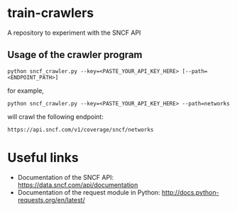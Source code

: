 # train-crawlers
A repository to experiment with the SNCF API

## Usage of the crawler program

```
python sncf_crawler.py --key=<PASTE_YOUR_API_KEY_HERE> [--path=<ENDPOINT_PATH>]
```

for example,

```
python sncf_crawler.py --key=<PASTE_YOUR_API_KEY_HERE> --path=networks
```

will crawl the following endpoint:

```
https://api.sncf.com/v1/coverage/sncf/networks
```

# Useful links
* Documentation of the SNCF API: https://data.sncf.com/api/documentation
* Documentation of the request module in Python: http://docs.python-requests.org/en/latest/
